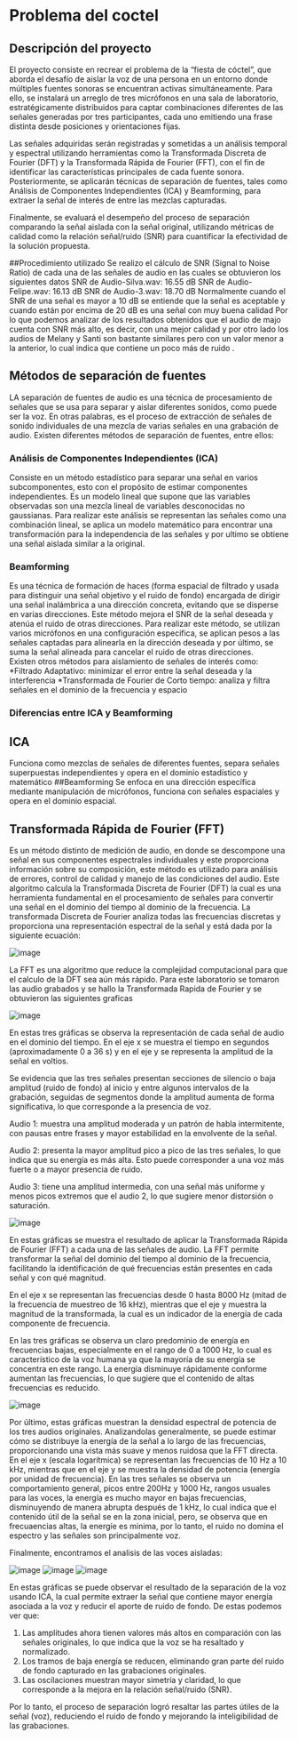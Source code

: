 # Problema del coctel
## Descripción del proyecto

El proyecto consiste en recrear el problema de la “fiesta de cóctel”, que aborda el desafío de aislar la voz de una persona en un entorno donde múltiples fuentes sonoras se encuentran activas simultáneamente. Para ello, se instalará un arreglo de tres micrófonos en una sala de laboratorio, estratégicamente distribuidos para captar combinaciones diferentes de las señales generadas por tres participantes, cada uno emitiendo una frase distinta desde posiciones y orientaciones fijas.

Las señales adquiridas serán registradas y sometidas a un análisis temporal y espectral utilizando herramientas como la Transformada Discreta de Fourier (DFT) y la Transformada Rápida de Fourier (FFT), con el fin de identificar las características principales de cada fuente sonora. Posteriormente, se aplicarán técnicas de separación de fuentes, tales como Análisis de Componentes Independientes (ICA) y Beamforming, para extraer la señal de interés de entre las mezclas capturadas.

Finalmente, se evaluará el desempeño del proceso de separación comparando la señal aislada con la señal original, utilizando métricas de calidad como la relación señal/ruido (SNR) para cuantificar la efectividad de la solución propuesta.

##Procedimiento utilizado
Se realizo el cálculo de SNR (Signal to Noise Ratio) de cada una de las señales de audio en las cuales se obtuvieron los siguientes datos
SNR de Audio-Silva.wav: 16.55 dB
SNR de Audio-Felipe.wav: 16.13 dB
SNR de Audio-3.wav: 18.70 dB
Normalmente cuando el SNR de una señal es mayor a 10 dB se entiende que la señal es aceptable y cuando están por encima de 20 dB es una señal con muy buena calidad
Por lo que podemos analizar de los resultados obtenidos que el audio de majo cuenta con SNR más alto, es decir, con una mejor calidad y por otro lado los audios de Melany y Santi son bastante similares pero con un valor menor a la anterior, lo cual indica que contiene un poco más de ruido . 

## Métodos de separación de fuentes
LA separación de fuentes de audio es una técnica de procesamiento de señales que se usa para separar y aislar diferentes sonidos, como puede ser la voz. En otras palabras, es el proceso de extracción de señales de sonido individuales de una mezcla de varias señales en una grabación de audio.
Existen diferentes métodos de separación de fuentes, entre ellos:
### Análisis de Componentes Independientes (ICA)
Consiste en un método estadístico para separar una señal en varios subcomponentes, esto con el propósito de estimar componentes independientes. Es un modelo lineal que supone que las variables observadas son una mezcla lineal de variables desconocidas no gaussianas. 
Para realizar este análisis se representan las señales como una combinación lineal, se aplica un modelo matemático para encontrar una transformación para la independencia de las señales y por ultimo se obtiene una señal aislada similar a la original.
### Beamforming 
Es una técnica de formación de haces (forma espacial de filtrado y usada para distinguir una señal objetivo y el ruido de fondo) encargada de dirigir una señal inalámbrica a una dirección concreta, evitando que se disperse en varias direcciones. Este método mejora el SNR de la señal deseada y atenúa el ruido de otras direcciones. 
Para realizar este método, se utilizan varios micrófonos en una configuración especifica, se aplican pesos a las señales captadas para alinearla en la dirección deseada y por último, se suma la señal alineada para cancelar el ruido de otras direcciones.  
Existen otros métodos para aislamiento de señales de interés como:
*Filtrado Adaptativo: minimizar el error entre la señal deseada y la interferencia
*Transformada de Fourier de Corto tiempo: analiza y filtra señales en el dominio de la frecuencia y espacio

### Diferencias entre ICA y Beamforming
## ICA
Funciona como mezclas de señales de diferentes fuentes, separa señales superpuestas independientes y opera en el dominio estadístico y matemático
##Beamforming
Se enfoca en una dirección específica mediante manipulación de micrófonos, funciona con señales espaciales y opera en el dominio espacial.

## Transformada Rápida de Fourier (FFT)
Es un método distinto de medición de audio, en donde se descompone una señal en sus componentes espectrales individuales y este proporciona información sobre su composición, este método es utilizado para análisis de errores, control de calidad y manejo de las condiciones del audio.  Este algoritmo calcula la Transformada Discreta de Fourier (DFT) la cual es una herramienta fundamental en el procesamiento de señales para convertir una señal en el dominio del tiempo al dominio de la frecuencia. 
La transformada Discreta de Fourier analiza todas las frecuencias discretas y proporciona una representación espectral de la señal y está dada por la siguiente ecuación:

![image](https://github.com/felipeacosta-m/Problema-del-coctel/blob/f525a99f91de679c0a9343b931044e83ae6b76a6/DiscretaFourier.png)

La FFT es una algoritmo que reduce la complejidad computacional para que el calculo de la DFT sea aún más rápido. 
Para este laboratorio se tomaron las audio grabados y se hallo la Transformada Rapida de Fourier y se obtuvieron las siguientes graficas

![image](https://github.com/felipeacosta-m/Problema-del-coctel/blob/40202e6a2c1c288008d0bd477be5dd8eff4d8ba1/Graficas%20audios.png)

En estas tres gráficas se observa la representación de cada señal de audio en el dominio del tiempo. En el eje x se muestra el tiempo en segundos (aproximadamente 0 a 36 s) y en el eje y se representa la amplitud de la señal en voltios.

Se evidencia que las tres señales presentan secciones de silencio o baja amplitud (ruido de fondo) al inicio y entre algunos intervalos de la grabación, seguidas de segmentos donde la amplitud aumenta de forma significativa, lo que corresponde a la presencia de voz.

Audio 1: muestra una amplitud moderada y un patrón de habla intermitente, con pausas entre frases y mayor estabilidad en la envolvente de la señal.

Audio 2: presenta la mayor amplitud pico a pico de las tres señales, lo que indica que su energía es más alta. Esto puede corresponder a una voz más fuerte o a mayor presencia de ruido.

Audio 3: tiene una amplitud intermedia, con una señal más uniforme y menos picos extremos que el audio 2, lo que sugiere menor distorsión o saturación.

![image](https://github.com/felipeacosta-m/Problema-del-coctel/blob/40202e6a2c1c288008d0bd477be5dd8eff4d8ba1/Graficas%20fourier.png)

En estas gráficas se muestra el resultado de aplicar la Transformada Rápida de Fourier (FFT) a cada una de las señales de audio. La FFT permite transformar la señal del dominio del tiempo al dominio de la frecuencia, facilitando la identificación de qué frecuencias están presentes en cada señal y con qué magnitud.

En el eje x se representan las frecuencias desde 0 hasta 8000 Hz (mitad de la frecuencia de muestreo de 16 kHz), mientras que el eje y muestra la magnitud de la transformada, la cual es un indicador de la energía de cada componente de frecuencia.

En las tres gráficas se observa un claro predominio de energía en frecuencias bajas, especialmente en el rango de 0 a 1000 Hz, lo cual es característico de la voz humana ya que la mayoría de su energía se concentra en este rango. La energía disminuye rápidamente conforme aumentan las frecuencias, lo que sugiere que el contenido de altas frecuencias es reducido.

![image](https://github.com/felipeacosta-m/Problema-del-coctel/blob/40202e6a2c1c288008d0bd477be5dd8eff4d8ba1/Graficas%20densidad%20espectral.png)

Por último, estas gráficas muestran la densidad espectral de potencia de los tres audios originales. Analizandolas generalmente, se puede estimar cómo se distribuye la energía de la señal a lo largo de las frecuencias, proporcionando una vista más suave y menos ruidosa que la FFT directa. En el eje x (escala logarítmica) se representan las frecuencias de 10 Hz a 10 kHz, mientras que en el eje y se muestra la densidad de potencia (energía por unidad de frecuencia). En las tres señales se observa un comportamiento general, picos entre 200Hz y 1000 Hz, rangos usuales para las voces, la energía es mucho mayor en bajas frecuencias, disminuyendo de manera abrupta después de 1 kHz, lo cual indica que el contenido útil de la señal se en la zona inicial, pero, se observa que en frecuaencias altas, la energíe es minima, por lo tanto, el ruido no domina el espectro y las señales son principalmente voz.

Finalmente, encontramos el analisis de las voces aisladas:

![image](https://github.com/felipeacosta-m/Problema-del-coctel/blob/8ac03e4d192e2790796c886c92621902f9c6d6d4/Voz%20aislada1.png)
![image](https://github.com/felipeacosta-m/Problema-del-coctel/blob/8ac03e4d192e2790796c886c92621902f9c6d6d4/Voz%20aislad2.png)
![image](https://github.com/felipeacosta-m/Problema-del-coctel/blob/8ac03e4d192e2790796c886c92621902f9c6d6d4/Voz%20aislada3.png)

En estas gráficas se puede observar el resultado de la separación de la voz usando ICA, la cual permite extraer la señal que contiene mayor energía asociada a la voz y reducir el aporte de ruido de fondo. De estas podemos ver que:

1) Las amplitudes ahora tienen valores más altos en comparación con las señales originales, lo que indica que la voz se ha resaltado y normalizado.
2) Los tramos de baja energía se reducen, eliminando gran parte del ruido de fondo capturado en las grabaciones originales.
3) Las oscilaciones muestran mayor simetría y claridad, lo que corresponde a la mejora en la relación señal/ruido (SNR).

Por lo tanto, el proceso de separación logró resaltar las partes útiles de la señal (voz), reduciendo el ruido de fondo y mejorando la inteligibilidad de las grabaciones.

